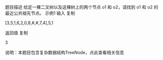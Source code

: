 题目描述
给定一棵二叉树以及这棵树上的两个节点 o1 和 o2，请找到 o1 和 o2 的最近公共祖先节点。 
示例1
输入
复制

[3,5,1,6,2,0,8,#,#,7,4],5,1

返回值
复制

3

说明：本题目包含复杂数据结构TreeNode，点此查看相关信息
